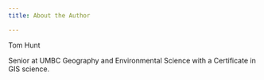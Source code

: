 ```yaml
---
title: About the Author

---
```

 
Tom Hunt

Senior at UMBC
Geography and Environmental Science with a Certificate in GIS science. 
